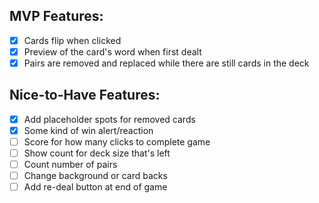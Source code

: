 ## MVP Features:
- [x] Cards flip when clicked
- [x] Preview of the card's word when first dealt
- [x] Pairs are removed and replaced while there are still cards in the deck

## Nice-to-Have Features:
- [x] Add placeholder spots for removed cards
- [x] Some kind of win alert/reaction
- [ ] Score for how many clicks to complete game
- [ ] Show count for deck size that's left
- [ ] Count number of pairs
- [ ] Change background or card backs
- [ ] Add re-deal button at end of game
